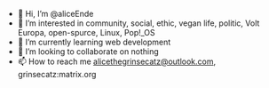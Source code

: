 - 👋 Hi, I’m @aliceEnde
- 👀 I’m interested in community, social, ethic, vegan life, politic, Volt Europa, open-spurce, Linux, Pop!_OS
- 🌱 I’m currently learning web development
- 💞️ I’m looking to collaborate on nothing
- 📫 How to reach me alicethegrinsecatz@outlook.com, grinsecatz:matrix.org

<!---
aliceEnde/aliceEnde is a ✨ special ✨ repository because its `README.md` (this file) appears on your GitHub profile.
You can click the Preview link to take a look at your changes.
--->
